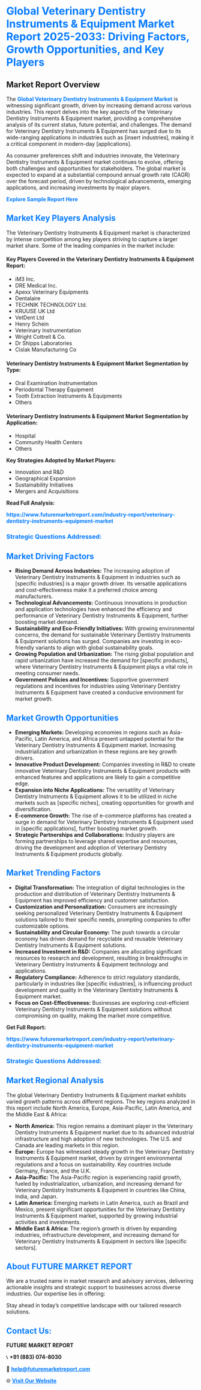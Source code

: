 <h1 style="color: #007BFF;">Global Veterinary Dentistry Instruments & Equipment Market Report 2025-2033: Driving Factors, Growth Opportunities, and Key Players</h1>

<section id="overview">
<h2>Market Report Overview</h2>
<p>The <a href="https://www.futuremarketreport.com/industry-report/veterinary-dentistry-instruments-equipment-market" style="color: #007BFF; text-decoration: none;"><strong>Global Veterinary Dentistry Instruments & Equipment Market</strong></a> is witnessing significant growth, driven by increasing demand across various industries. This report delves into the key aspects of the Veterinary Dentistry Instruments & Equipment market, providing a comprehensive analysis of its current status, future potential, and challenges. The demand for Veterinary Dentistry Instruments & Equipment has surged due to its wide-ranging applications in industries such as [insert industries], making it a critical component in modern-day [applications].</p>
<p>As consumer preferences shift and industries innovate, the Veterinary Dentistry Instruments & Equipment market continues to evolve, offering both challenges and opportunities for stakeholders. The global market is expected to expand at a substantial compound annual growth rate (CAGR) over the forecast period, driven by technological advancements, emerging applications, and increasing investments by major players.</p>
</section>

<section id="overview">
<p><a href="https://www.futuremarketreport.com/request-sample/reportId=98359" style="color: #007BFF; text-decoration: none;"><strong>Explore Sample Report Here</strong></a></p>
</section>

<section id="key-players">
<h2 style="color: #007BFF;">Market Key Players Analysis</h2>
<p>The Veterinary Dentistry Instruments & Equipment market is characterized by intense competition among key players striving to capture a larger market share. Some of the leading companies in the market include:</p>
<h4>Key Players Covered in the Veterinary Dentistry Instruments & Equipment Report:</h4>
<ul><li>iM3 Inc.</li><li>DRE Medical Inc.</li><li>Apexx Veterinary Equipments</li><li>Dentalaire</li><li>TECHNIK TECHNOLOGY Ltd.</li><li>KRUUSE UK Ltd</li><li>VetDent Ltd</li><li>Henry Schein</li><li>Veterinary Instrumentation</li><li>Wright Cottrell &amp; Co.</li><li>Dr Shipps Laboratories</li><li>Cislak Manufacturing Co</li></ul>
<h4>Veterinary Dentistry Instruments & Equipment Market Segmentation by Type:</h4>
<ul><li>Oral Examination Instrumentation</li><li>Periodontal Therapy Equipment</li><li>Tooth Extraction Instruments &amp; Equipments</li><li>Others</li></ul>

<h4>Veterinary Dentistry Instruments & Equipment Market Segmentation by Application:</h4>
<ul><li>Hospital</li><li>Community Health Centers</li><li>Others</li></ul>
<p><strong>Key Strategies Adopted by Market Players:</strong></p>
<ul>
<li>Innovation and R&D</li>
<li>Geographical Expansion</li>
<li>Sustainability Initiatives</li>
<li>Mergers and Acquisitions</li>
</ul>
</section>

<section>
<p><strong>Read Full Analysis: </strong></p><a href="https://www.futuremarketreport.com/industry-report/veterinary-dentistry-instruments-equipment-market" style="color: #007BFF; text-decoration: none;"><strong>https://www.futuremarketreport.com/industry-report/veterinary-dentistry-instruments-equipment-market</strong></a>
<h3 style="color: #007BFF;">Strategic Questions Addressed:</h3>
</section>

<section id="driving-factors">
<h2 style="color: #007BFF;">Market Driving Factors</h2>
<ul>
<li><strong>Rising Demand Across Industries:</strong> The increasing adoption of Veterinary Dentistry Instruments & Equipment in industries such as [specific industries] is a major growth driver. Its versatile applications and cost-effectiveness make it a preferred choice among manufacturers.</li>
<li><strong>Technological Advancements:</strong> Continuous innovations in production and application technologies have enhanced the efficiency and performance of Veterinary Dentistry Instruments & Equipment, further boosting market demand.</li>
<li><strong>Sustainability and Eco-Friendly Initiatives:</strong> With growing environmental concerns, the demand for sustainable Veterinary Dentistry Instruments & Equipment solutions has surged. Companies are investing in eco-friendly variants to align with global sustainability goals.</li>
<li><strong>Growing Population and Urbanization:</strong> The rising global population and rapid urbanization have increased the demand for [specific products], where Veterinary Dentistry Instruments & Equipment plays a vital role in meeting consumer needs.</li>
<li><strong>Government Policies and Incentives:</strong> Supportive government regulations and incentives for industries using Veterinary Dentistry Instruments & Equipment have created a conducive environment for market growth.</li>
</ul>
</section>

<section id="growth-opportunities">
<h2 style="color: #007BFF;">Market Growth Opportunities</h2>
<ul>
<li><strong>Emerging Markets:</strong> Developing economies in regions such as Asia-Pacific, Latin America, and Africa present untapped potential for the Veterinary Dentistry Instruments & Equipment market. Increasing industrialization and urbanization in these regions are key growth drivers.</li>
<li><strong>Innovative Product Development:</strong> Companies investing in R&D to create innovative Veterinary Dentistry Instruments & Equipment products with enhanced features and applications are likely to gain a competitive edge.</li>
<li><strong>Expansion into Niche Applications:</strong> The versatility of Veterinary Dentistry Instruments & Equipment allows it to be utilized in niche markets such as [specific niches], creating opportunities for growth and diversification.</li>
<li><strong>E-commerce Growth:</strong> The rise of e-commerce platforms has created a surge in demand for Veterinary Dentistry Instruments & Equipment used in [specific applications], further boosting market growth.</li>
<li><strong>Strategic Partnerships and Collaborations:</strong> Industry players are forming partnerships to leverage shared expertise and resources, driving the development and adoption of Veterinary Dentistry Instruments & Equipment products globally.</li>
</ul>
</section>

<section id="trending-factors">
<h2 style="color: #007BFF;">Market Trending Factors</h2>
<ul>
<li><strong>Digital Transformation:</strong> The integration of digital technologies in the production and distribution of Veterinary Dentistry Instruments & Equipment has improved efficiency and customer satisfaction.</li>
<li><strong>Customization and Personalization:</strong> Consumers are increasingly seeking personalized Veterinary Dentistry Instruments & Equipment solutions tailored to their specific needs, prompting companies to offer customizable options.</li>
<li><strong>Sustainability and Circular Economy:</strong> The push towards a circular economy has driven demand for recyclable and reusable Veterinary Dentistry Instruments & Equipment solutions.</li>
<li><strong>Increased Investment in R&D:</strong> Companies are allocating significant resources to research and development, resulting in breakthroughs in Veterinary Dentistry Instruments & Equipment technology and applications.</li>
<li><strong>Regulatory Compliance:</strong> Adherence to strict regulatory standards, particularly in industries like [specific industries], is influencing product development and quality in the Veterinary Dentistry Instruments & Equipment market.</li>
<li><strong>Focus on Cost-Effectiveness:</strong> Businesses are exploring cost-efficient Veterinary Dentistry Instruments & Equipment solutions without compromising on quality, making the market more competitive.</li>
</ul>
</section>

<section>
<p><strong>Get Full Report: </strong></p><a href="https://www.futuremarketreport.com/industry-report/veterinary-dentistry-instruments-equipment-market" style="color: #007BFF; text-decoration: none;"><strong>https://www.futuremarketreport.com/industry-report/veterinary-dentistry-instruments-equipment-market</strong></a>
<h3 style="color: #007BFF;">Strategic Questions Addressed:</h3>
</section>


<section id="regional-analysis">
<h2 style="color: #007BFF;">Market Regional Analysis</h2>
<p>The global Veterinary Dentistry Instruments & Equipment market exhibits varied growth patterns across different regions. The key regions analyzed in this report include North America, Europe, Asia-Pacific, Latin America, and the Middle East & Africa:</p>
<ul>
<li><strong>North America:</strong> This region remains a dominant player in the Veterinary Dentistry Instruments & Equipment market due to its advanced industrial infrastructure and high adoption of new technologies. The U.S. and Canada are leading markets in this region.</li>
<li><strong>Europe:</strong> Europe has witnessed steady growth in the Veterinary Dentistry Instruments & Equipment market, driven by stringent environmental regulations and a focus on sustainability. Key countries include Germany, France, and the U.K.</li>
<li><strong>Asia-Pacific:</strong> The Asia-Pacific region is experiencing rapid growth, fueled by industrialization, urbanization, and increasing demand for Veterinary Dentistry Instruments & Equipment in countries like China, India, and Japan.</li>
<li><strong>Latin America:</strong> Emerging markets in Latin America, such as Brazil and Mexico, present significant opportunities for the Veterinary Dentistry Instruments & Equipment market, supported by growing industrial activities and investments.</li>
<li><strong>Middle East & Africa:</strong> The region’s growth is driven by expanding industries, infrastructure development, and increasing demand for Veterinary Dentistry Instruments & Equipment in sectors like [specific sectors].</li>
</ul>
</section>

<footer>
<h2 style="color: #007BFF;">About FUTURE MARKET REPORT</h2>
<p>We are a trusted name in market research and advisory services, delivering actionable insights and strategic support to businesses across diverse industries. Our expertise lies in offering:</p>

<p>Stay ahead in today’s competitive landscape with our tailored research solutions.</p>

<h2 style="color: #007BFF;">Contact Us:</h2>
<p><strong>FUTURE MARKET REPORT</strong></p>
<p>📞 <strong>+91 (883) 074-8030</strong></p>
<p>📧 <strong><a href="mailto:help@futuremarketreport.com" style="color: #007BFF;">help@futuremarketreport.com</a></strong></p>
<p>🌐 <strong><a href="https://www.futuremarketreport.com/" style="color: #007BFF;">Visit Our Website</a></strong></p>
</footer>